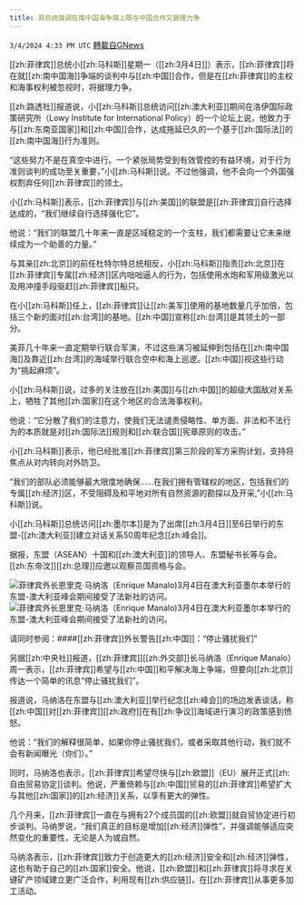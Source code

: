 ```yaml
---
title: 菲总统强调在南中国海争端上既与中国合作又据理力争
---
```

`3/4/2024 4:33 PM UTC` [轉載自GNews](https://gnews.org/articles/2364343)

[[zh:菲律宾]]总统小[[zh:马科斯]]星期一（[[zh:3月4日]]）表示，[[zh:菲律宾]]将在就[[zh:南中国海]]争端的谈判中与[[zh:中国]]合作，但是在[[zh:菲律宾]]的主权和海事权利被忽视时，将据理力争。

[[zh:路透社]]报道说，小[[zh:马科斯]]总统访问[[zh:澳大利亚]]期间在洛伊国际政策研究所（Lowy Institute for International Policy）的一个论坛上说，他致力于与[[zh:东南亚国家]]和[[zh:中国]]合作，达成拖延已久的一个基于[[zh:国际法]]的[[zh:南中国海]]行为准则。

“这些努力不是在真空中进行。一个紧张局势受到有效管控的有益环境，对于行为准则谈判的成功至关重要，”小[[zh:马科斯]]说。不过他强调，他不会向一个外国强权割弃任何[[zh:菲律宾]]的领土。

小[[zh:马科斯]]表示，[[zh:菲律宾]]与[[zh:美国]]的联盟是[[zh:菲律宾]]自行选择达成的，“我们继续自行选择强化它”。

他说：“我们的联盟几十年来一直是区域稳定的一个支柱，我们都需要让它未来继续成为一个助善的力量。”

与其亲[[zh:北京]]的前任杜特尔特总统相反，小[[zh:马科斯]]指责[[zh:北京]]在[[zh:菲律宾]]专属[[zh:经济]]区内咄咄逼人的行为，包括使用水炮和军用级激光以及用冲撞手段驱赶[[zh:菲律宾]]船只。

在小[[zh:马科斯]]任上，[[zh:菲律宾]]让[[zh:美军]]使用的基地数量几乎加倍，包括三个新的面对[[zh:台湾]]的基地。[[zh:中国]]宣称[[zh:台湾]]是其领土的一部分。

美菲几十年来一直定期举行联合军演，不过这些演习被延伸到包括在[[zh:南中国海]]及靠近[[zh:台湾]]的海域举行联合空中和海上巡逻。[[zh:中国]]视这些行动为“挑起麻烦”。

小[[zh:马科斯]]说，过多的关注放在[[zh:美国]]与[[zh:中国]]的超级大国敌对关系上，牺牲了其他[[zh:国家]]在这个地区的合法海事权利。

他说：“它分散了我们的注意力，使我们无法谴责侵略性、单方面、非法和不法行为的本质就是对[[zh:国际法]]规则和[[zh:联合国]]宪章原则的攻击。”

小[[zh:马科斯]]表示，他已经批准[[zh:菲律宾]]第三阶段的军方采购计划，支持将焦点从对内转向对外防卫。

“我们的部队必须能够最大限度地确保……在我们拥有管辖权的地区，包括我们的专属[[zh:经济]]区，不受阻碍及和平地对所有自然资源的勘探以及开采,”小[[zh:马科斯]]说。

小[[zh:马科斯]]总统访问[[zh:墨尔本]]是为了出席[[zh:3月4日]]至6日举行的东盟-[[zh:澳大利亚]]建立对话关系50周年纪念[[zh:峰会]]。

据报，东盟（ASEAN）十国和[[zh:澳大利亚]]的领导人、东盟秘书长等与会。[[zh:东帝汶]][[zh:总理]]应邀以观察员国资格与会。

![菲律宾外长恩里克&#183;马纳洛（Enrique Manalo)3月4日在澳大利亚墨尔本举行的东盟-澳大利亚峰会期间接受了法新社的访问。](https://gdb.voanews.com/404851e3-7969-4ba1-af9b-65b2c80ca84f_w100_r1.jpg "菲律宾外长恩里克&#183;马纳洛（Enrique Manalo)3月4日在澳大利亚墨尔本举行的东盟-澳大利亚峰会期间接受了法新社的访问。") ![菲律宾外长恩里克&#183;马纳洛（Enrique Manalo)3月4日在澳大利亚墨尔本举行的东盟-澳大利亚峰会期间接受了法新社的访问。](https://gdb.voanews.com/404851e3-7969-4ba1-af9b-65b2c80ca84f_w100_r1.jpg "菲律宾外长恩里克&#183;马纳洛（Enrique Manalo)3月4日在澳大利亚墨尔本举行的东盟-澳大利亚峰会期间接受了法新社的访问。")

请同时参阅：####[[zh:菲律宾]]外长警告[[zh:中国]]：“停止骚扰我们”

另据[[zh:中央社]]报道，[[zh:菲律宾]][[zh:外交部]]长马纳洛（Enrique Manalo）周一表示，[[zh:菲律宾]]希望与[[zh:中国]]和平解决海上争端，但要向[[zh:北京]]传达一个简单的讯息“停止骚扰我们”。

报道说，马纳洛在东盟与[[zh:澳大利亚]]举行纪念[[zh:峰会]]的场边发表谈话，称[[zh:中国]]对[[zh:菲律宾]][[zh:政府]]在有[[zh:争议]]海域进行演习的政策感到愤怒。

他说：“我们的解释很简单，如果你停止骚扰我们，或者采取其他行动，我们就不会有新闻曝光（你们）。”

同时，马纳洛也表示，[[zh:菲律宾]]希望尽快与[[zh:欧盟]]（EU）展开正式[[zh:自由贸易协定]]谈判。他说，严重倚赖与[[zh:中国]]贸易的[[zh:菲律宾]]希望扩大与其他[[zh:国家]]的[[zh:经济]]关系，以享有更大的弹性。

几个月来，[[zh:菲律宾]]一直在与拥有27个成员国的[[zh:欧盟]]就自贸协定进行初步谈判。马纳罗说，“我们真正的目标是增加[[zh:经济]]弹性”，并强调能够适应突然变化的重要性，无论是人为或自然。

马纳洛表示，[[zh:菲律宾]]致力于创造更大的[[zh:经济]]安全和[[zh:经济]]弹性，这也有助于自己的[[zh:国家]]安全。他说，[[zh:欧盟]]和[[zh:菲律宾]]将寻求在关键矿产领域建立更广泛合作，利用现有[[zh:供应链]]，在[[zh:菲律宾]]从事更多加工活动。
